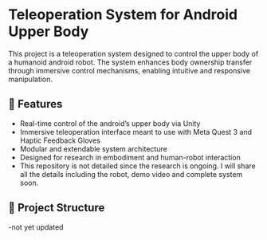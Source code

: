 # Teleoperation System for Android Upper Body

This project is a teleoperation system designed to control the upper body of a humanoid android robot. The system enhances body ownership transfer through immersive control mechanisms, enabling intuitive and responsive manipulation.

## 🔧 Features

- Real-time control of the android’s upper body via Unity
- Immersive teleoperation interface meant to use with Meta Quest 3 and Haptic Feedback Gloves
- Modular and extendable system architecture
- Designed for research in embodiment and human-robot interaction
- This repository is not detailed since the research is ongoing. I will share all the details including the robot, demo video and complete system soon.

## 📁 Project Structure

-not yet updated

